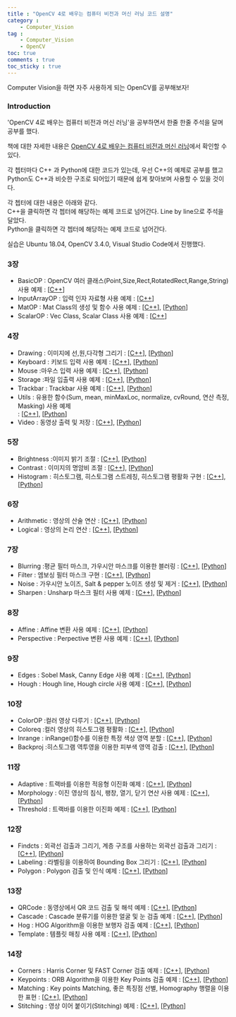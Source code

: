 ```yaml
---
title : "OpenCV 4로 배우는 컴퓨터 비전과 머신 러닝 코드 설명"
category :
    - Computer_Vision
tag :
    - Computer_Vision
    - OpenCV
toc: true
comments : true
toc_sticky : true
---
```


Computer Vision을 하면 자주 사용하게 되는 OpenCV를 공부해보자!

### Introduction

'OpenCV 4로 배우는 컴퓨터 비전과 머신 러닝'을 공부하면서 한줄 한줄 주석을 달며 공부를 했다.  

책에 대한 자세한 내용은 [OpenCV 4로 배우는 컴퓨터 비전과 머신 러닝](https://sunkyoo.github.io/opencv4cvml/)에서 확인할 수 있다.

각 쳅터마다 C++ 과 Python에 대한 코드가 있는데, 우선 C++의 예제로 공부를 했고  
Python도 C++과 비슷한 구조로 되어있기 때문에 쉽게 찾아보며 사용할 수 있을 것이다.  

각 쳅터에 대한 내용은 아래와 같다.  
C++을 클릭하면 각 쳅터에 해당하는 예제 코드로 넘어간다. Line by line으로 주석을 달았다.  
Python을 클릭하면 각 쳅터에 해당하는 예제 코드로 넘어간다.  

실습은 Ubuntu 18.04, OpenCV 3.4.0, Visual Studio Code에서 진행했다.  

### 3장
- BasicOP : OpenCV 여러 클래스(Point,Size,Rect,RotatedRect,Range,String) 사용 예제 : [[C++](https://github.com/Taeyoung96/006939/blob/master/ch03/BasicOp/main.cpp)]
- InputArrayOP : 입력 인자 자료형 사용 예제 : [[C++](https://github.com/Taeyoung96/006939/blob/master/ch03/InputArrayOp/main.cpp)]
- MatOP : Mat Class의 생성 및 함수 사용 예제 : [[C++](https://github.com/Taeyoung96/006939/blob/master/ch03/MatOp/main.cpp)], [[Python](https://github.com/sunkyoo/opencv4cvml/blob/master/python/ch03/matop.py)]
- ScalarOP : Vec Class, Scalar Class 사용 예제 : [[C++](https://github.com/Taeyoung96/006939/blob/master/ch03/ScalarOp/main.cpp)]

### 4장
- Drawing : 이미지에 선,원,다각형 그리기 : [[C++](https://github.com/Taeyoung96/006939/blob/master/ch04/drawing/main.cpp)], [[Python](https://github.com/sunkyoo/opencv4cvml/blob/master/python/ch04/drawing.py)]
- Keyboard : 키보드 입력 사용 예제 : [[C++](https://github.com/Taeyoung96/006939/blob/master/ch04/keyboard/main.cpp)], [[Python](https://github.com/sunkyoo/opencv4cvml/blob/master/python/ch04/keyboard.py)]
- Mouse :마우스 입력 사용 예제 : [[C++](https://github.com/Taeyoung96/006939/blob/master/ch04/mouse/main.cpp)], [[Python](https://github.com/sunkyoo/opencv4cvml/blob/master/python/ch04/mouse.py)]
- Storage :파일 입출력 사용 예제 : [[C++](https://github.com/Taeyoung96/006939/blob/master/ch04/storage/main.cpp)], [[Python](https://github.com/sunkyoo/opencv4cvml/blob/master/python/ch04/storage.py)]
- Trackbar : Trackbar 사용 예제 : [[C++](https://github.com/Taeyoung96/006939/blob/master/ch04/trackbar/main.cpp)], [[Python](https://github.com/sunkyoo/opencv4cvml/blob/master/python/ch04/trackbar.py)]
- Utils : 유용한 함수(Sum, mean, minMaxLoc, normalize, cvRound, 연산 측정, Masking) 사용 예제  
: [[C++](https://github.com/Taeyoung96/006939/blob/master/ch04/utils/main.cpp)], [[Python](https://github.com/sunkyoo/opencv4cvml/blob/master/python/ch04/utils.py)]
- Video : 동영상 출력 및 저장 : [[C++](https://github.com/Taeyoung96/006939/blob/master/ch04/video/main.cpp)], [[Python](https://github.com/sunkyoo/opencv4cvml/blob/master/python/ch04/video.py)]

### 5장
- Brightness :이미지 밝기 조절 : [[C++](https://github.com/Taeyoung96/006939/blob/master/ch05/brightness/main.cpp)], [[Python](https://github.com/sunkyoo/opencv4cvml/blob/master/python/ch05/brightness.py)]
- Contrast : 이미지의 명암비 조절 : [[C++](https://github.com/Taeyoung96/006939/blob/master/ch05/contrast/main.cpp)], [[Python](https://github.com/sunkyoo/opencv4cvml/blob/master/python/ch05/contrast.py)]
- Histogram : 히스토그램, 히스토그램 스트레칭, 히스토그램 평활화 구현 : [[C++](https://github.com/Taeyoung96/006939/blob/master/ch05/histogram/main.cpp)], [[Python](https://github.com/sunkyoo/opencv4cvml/blob/master/python/ch05/histogram.py)]

### 6장
- Arithmetic : 영상의 산술 연산 : [[C++](https://github.com/Taeyoung96/006939/blob/master/ch06/arithmetic/main.cpp)], [[Python](https://github.com/sunkyoo/opencv4cvml/blob/master/python/ch06/arithmetic.py)]
- Logical : 영상의 논리 연산 : [[C++](https://github.com/Taeyoung96/006939/blob/master/ch06/logical/main.cpp)], [[Python](https://github.com/sunkyoo/opencv4cvml/blob/master/python/ch06/logical.py)]

### 7장
- Blurring :평균 필터 마스크, 가우시안 마스크를 이용한 블러링 : [[C++](https://github.com/Taeyoung96/006939/blob/master/ch07/blurring/main.cpp)], [[Python](https://github.com/sunkyoo/opencv4cvml/blob/master/python/ch07/blurring.py)]
- Filter : 엠보싱 필터 마스크 구현 : [[C++](https://github.com/Taeyoung96/006939/blob/master/ch07/filter/main.cpp)], [[Python](https://github.com/sunkyoo/opencv4cvml/blob/master/python/ch07/filter.py)]
- Noise : 가우시안 노이즈, Salt & pepper 노이즈 생성 및 제거 : [[C++](https://github.com/Taeyoung96/006939/blob/master/ch07/noise/main.cpp)], [[Python](https://github.com/sunkyoo/opencv4cvml/blob/master/python/ch07/noise.py)]
- Sharpen : Unsharp 마스크 필터 사용 예제 : [[C++](https://github.com/Taeyoung96/006939/blob/master/ch07/sharpen/main.cpp)], [[Python](https://github.com/sunkyoo/opencv4cvml/blob/master/python/ch07/sharpen.py)]

### 8장
- Affine : Affine 변환 사용 예제 : [[C++](https://github.com/Taeyoung96/006939/blob/master/ch08/affine/main.cpp)], [[Python](https://github.com/sunkyoo/opencv4cvml/blob/master/python/ch08/affine.py)]
- Perspective : Perpective 변환 사용 예제 : [[C++](https://github.com/Taeyoung96/006939/blob/master/ch08/perspective/main.cpp)], [[Python](https://github.com/sunkyoo/opencv4cvml/blob/master/python/ch08/perspective.py)]

### 9장
- Edges : Sobel Mask, Canny Edge 사용 예제 : [[C++](https://github.com/Taeyoung96/006939/blob/master/ch08/affine/main.cpp)], [[Python](https://github.com/sunkyoo/opencv4cvml/blob/master/python/ch08/affine.py)]
- Hough : Hough line, Hough circle 사용 예제 : [[C++](https://github.com/Taeyoung96/006939/blob/master/ch09/hough/main.cpp)], [[Python](https://github.com/sunkyoo/opencv4cvml/blob/master/python/ch09/hough.py)]

### 10장
- ColorOP :컬러 영상 다루기 : [[C++](https://github.com/Taeyoung96/006939/blob/master/ch10/ColorOp/main.cpp)], [[Python](https://github.com/sunkyoo/opencv4cvml/blob/master/python/ch10/ColorOp.py)]
- Coloreq :컬러 영상의 히스토그램 평활화 : [[C++](https://github.com/Taeyoung96/006939/blob/master/ch10/coloreq/main.cpp)], [[Python](https://github.com/sunkyoo/opencv4cvml/blob/master/python/ch10/coloreq.py)]
- Inrange : inRange()함수를 이용한 특정 색상 영역 분할 : [[C++](https://github.com/Taeyoung96/006939/blob/master/ch10/inrange/main.cpp)], [[Python](https://github.com/sunkyoo/opencv4cvml/blob/master/python/ch10/inrange.py)]
- Backproj :히스토그램 역투영을 이용한 피부색 영역 검출 : [[C++](https://github.com/Taeyoung96/006939/blob/master/ch10/backproj/main.cpp)], [[Python](https://github.com/sunkyoo/opencv4cvml/blob/master/python/ch10/backproj.py)]

### 11장
- Adaptive : 트랙바를 이용한 적응형 이진화 예제 : [[C++](https://github.com/Taeyoung96/006939/blob/master/ch11/adaptive/main.cpp)], [[Python](https://github.com/sunkyoo/opencv4cvml/blob/master/python/ch11/adaptive.py)]
- Morphology : 이진 영상의 침식, 팽창, 열기, 닫기 연산 사용 예제 : [[C++](https://github.com/Taeyoung96/006939/blob/master/ch11/morphology/main.cpp)], [[Python](https://github.com/sunkyoo/opencv4cvml/blob/master/python/ch11/morphology.py)]
- Threshold : 트랙바를 이용한 이진화 예제 : [[C++](https://github.com/Taeyoung96/006939/blob/master/ch11/threshold/main.cpp)], [[Python](https://github.com/sunkyoo/opencv4cvml/blob/master/python/ch11/threshold.py)] 

### 12장
- Findcts : 외곽선 검출과 그리기, 계층 구조를 사용하는 외곽선 검출과 그리기 : [[C++](https://github.com/Taeyoung96/006939/blob/master/ch12/findcts/main.cpp)], [[Python](https://github.com/sunkyoo/opencv4cvml/blob/master/python/ch12/findcts.py)]
- Labeling : 라벨링을 이용하여  Bounding Box 그리기 : [[C++](https://github.com/Taeyoung96/006939/blob/master/ch12/labeling/main.cpp)], [[Python](https://github.com/sunkyoo/opencv4cvml/blob/master/python/ch12/labeling.py)]
- Polygon : Polygon 검출 및 인식 예제 : [[C++](https://github.com/Taeyoung96/006939/blob/master/ch12/polygon/main.cpp)], [[Python](https://github.com/sunkyoo/opencv4cvml/blob/master/python/ch12/polygon.py)]

### 13장
- QRCode : 동영상에서 QR 코드 검출 및 해석 예제 : [[C++](https://github.com/Taeyoung96/006939/blob/master/ch13/QRCode/main.cpp)], [[Python](https://github.com/sunkyoo/opencv4cvml/blob/master/python/ch13/qrcode.py)]
- Cascade : Cascade 분류기를 이용한 얼굴 및 눈 검출 예제 : [[C++](https://github.com/Taeyoung96/006939/blob/master/ch13/cascade/main.cpp)], [[Python](https://github.com/sunkyoo/opencv4cvml/blob/master/python/ch13/cascade.py)]
- Hog : HOG Algorithm을 이용한 보행자 검출 예제 : [[C++](https://github.com/Taeyoung96/006939/blob/master/ch13/hog/main.cpp)], [[Python](https://github.com/sunkyoo/opencv4cvml/blob/master/python/ch13/hog.py)]
- Template : 템플릿 매칭 사용 예제 : [[C++](https://github.com/Taeyoung96/006939/blob/master/ch13/template/main.cpp)], [[Python](https://github.com/sunkyoo/opencv4cvml/blob/master/python/ch13/template.py)]

### 14장
- Corners : Harris Corner 및 FAST Corner 검출 예제 : [[C++](https://github.com/Taeyoung96/006939/blob/master/ch14/corners/main.cpp)], [[Python](https://github.com/sunkyoo/opencv4cvml/blob/master/python/ch14/corners.py)]
- Keypoints : ORB Algorithm을 이용한 Key Points 검출 예제 : [[C++](https://github.com/Taeyoung96/006939/blob/master/ch14/keypoints/main.cpp)], [[Python](https://github.com/sunkyoo/opencv4cvml/blob/master/python/ch14/keypoints.py)]
- Matching : Key points Matching, 좋은 특징점 선별, Homography 행렬을 이용한 표현 : [[C++](https://github.com/Taeyoung96/006939/blob/master/ch14/matching/main.cpp)], [[Python](https://github.com/sunkyoo/opencv4cvml/blob/master/python/ch14/matching.py)]
- Stitching : 영상 이어 붙이기(Stitching) 예제 : [[C++](https://github.com/Taeyoung96/006939/blob/master/ch14/stitching/main.cpp)], [[Python](https://github.com/sunkyoo/opencv4cvml/blob/master/python/ch14/matching.py)]